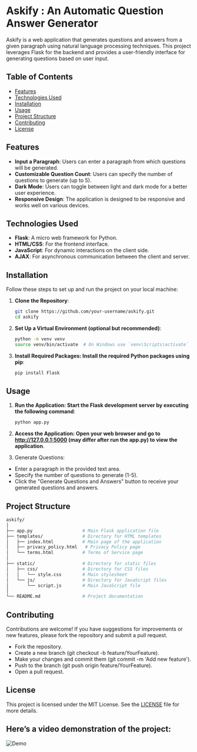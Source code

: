 # Askify : An  Automatic Question Answer Generator

Askify is a web application that generates questions and answers from a given paragraph using natural language processing techniques. This project leverages Flask for the backend and provides a user-friendly interface for generating questions based on user input.

## Table of Contents

- [Features](#features)
- [Technologies Used](#technologies-used)
- [Installation](#installation)
- [Usage](#usage)
- [Project Structure](#project-structure)
- [Contributing](#contributing)
- [License](#license)

## Features

- **Input a Paragraph**: Users can enter a paragraph from which questions will be generated.
- **Customizable Question Count**: Users can specify the number of questions to generate (up to 5).
- **Dark Mode**: Users can toggle between light and dark mode for a better user experience.
- **Responsive Design**: The application is designed to be responsive and works well on various devices.

## Technologies Used

- **Flask**: A micro web framework for Python.
- **HTML/CSS**: For the frontend interface.
- **JavaScript**: For dynamic interactions on the client side.
- **AJAX**: For asynchronous communication between the client and server.

## Installation

Follow these steps to set up and run the project on your local machine:

1. **Clone the Repository**:
   ```bash
   git clone https://github.com/your-username/askify.git
   cd askify

2. **Set Up a Virtual Environment (optional but recommended)**:
   ```bash
   python -m venv venv
   source venv/bin/activate  # On Windows use `venv\Scripts\activate`

3. **Install Required Packages: Install the required Python packages using pip**:
   ```bash
   pip install Flask

## Usage

1. **Run the Application: Start the Flask development server by executing the following command**:
   ```bash
   python app.py

2. **Access the Application: Open your web browser and go to http://127.0.0.1:5000 (may differ after run the app.py) to view the application**.

3. Generate Questions:
  - Enter a paragraph in the provided text area.
  - Specify the number of questions to generate (1-5).
  - Click the "Generate Questions and Answers" button to receive your generated questions and answers.

## Project Structure
```graphql
askify/
│
├── app.py                   # Main Flask application file
├── templates/               # Directory for HTML templates
│   ├── index.html           # Main page of the application
│   ├── privacy_policy.html   # Privacy Policy page
│   └── terms.html           # Terms of Service page
│
├── static/                  # Directory for static files
│   ├── css/                 # Directory for CSS files
│   │   └── style.css        # Main stylesheet
│   └── js/                  # Directory for JavaScript files
│       └── script.js        # Main JavaScript file
│
└── README.md                # Project documentation
```

## Contributing
Contributions are welcome! If you have suggestions for improvements or new features, please fork the repository and submit a pull request.
  - Fork the repository.
  - Create a new branch (git checkout -b feature/YourFeature).
  - Make your changes and commit them (git commit -m 'Add new feature').
  - Push to the branch (git push origin feature/YourFeature).
  - Open a pull request.
    
## License
This project is licensed under the MIT License. See the [LICENSE](LICENSE) file for more details.

## Here’s a video demonstration of the project:

<img src="../Images/Askify _ A Question Answer Generator - Google Chrome 2024-10-30 19-44-10.gif" alt="Demo">
